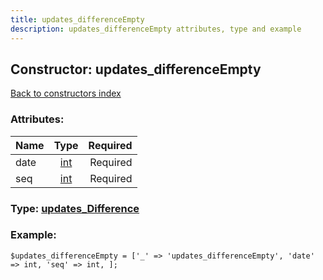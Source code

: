 ```yaml
---
title: updates_differenceEmpty
description: updates_differenceEmpty attributes, type and example
---
```

## Constructor: updates\_differenceEmpty  
[Back to constructors index](index.md)



### Attributes:

| Name     |    Type       | Required |
|----------|:-------------:|---------:|
|date|[int](../types/int.md) | Required|
|seq|[int](../types/int.md) | Required|



### Type: [updates\_Difference](../types/updates_Difference.md)


### Example:

```
$updates_differenceEmpty = ['_' => 'updates_differenceEmpty', 'date' => int, 'seq' => int, ];
```  


